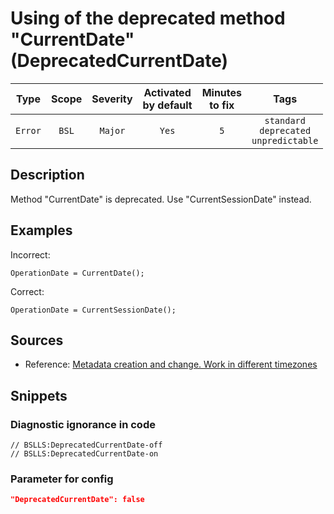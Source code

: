 # Using of the deprecated method "CurrentDate" (DeprecatedCurrentDate)

 Type | Scope | Severity | Activated<br>by default | Minutes<br>to fix | Tags 
 :-: | :-: | :-: | :-: | :-: | :-: 
 `Error` | `BSL` | `Major` | `Yes` | `5` | `standard`<br>`deprecated`<br>`unpredictable` 

<!-- Блоки выше заполняются автоматически, не трогать -->
## Description

Method "CurrentDate" is deprecated. Use "CurrentSessionDate" instead.

## Examples
<!-- В данном разделе приводятся примеры, на которые диагностика срабатывает, а также можно привести пример, как можно исправить ситуацию -->

Incorrect:

```bsl
OperationDate = CurrentDate();
```


Correct:

```bsl
OperationDate = CurrentSessionDate();
```

## Sources
<!-- Необходимо указывать ссылки на все источники, из которых почерпнута информация для создания диагностики -->


* Reference: [Metadata creation and change. Work in different timezones](https://its.1c.ru/db/v8std/content/643/hdoc)

## Snippets

<!-- Блоки ниже заполняются автоматически, не трогать -->
### Diagnostic ignorance in code

```bsl
// BSLLS:DeprecatedCurrentDate-off
// BSLLS:DeprecatedCurrentDate-on
```

### Parameter for config

```json
"DeprecatedCurrentDate": false
```
